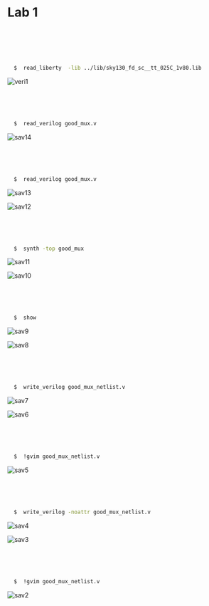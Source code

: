 # Lab 1

<br />
<br />
<br />
<br />

```bash
  $  read_liberty  -lib ../lib/sky130_fd_sc__tt_025C_1v80.lib
```

![veri1](https://github.com/PavanCGowda/vsd_workshop/assets/101002213/e8bb8f72-4d40-4149-a668-cba4445e0c61)

<br />
<br />
<br />

```bash
  $  read_verilog good_mux.v
```
![sav14](https://github.com/PavanCGowda/vsd_workshop/assets/101002213/2a6586a8-c931-4a37-8b38-f4f4f0747abc)

<br />
<br />
<br />

```bash
  $  read_verilog good_mux.v
```

![sav13](https://github.com/PavanCGowda/vsd_workshop/assets/101002213/b44dc776-417d-44ab-a657-44e704f9cb11)

![sav12](https://github.com/PavanCGowda/vsd_workshop/assets/101002213/dbaf7202-03f0-461f-a992-3a17a5526b10)

<br />
<br />
<br />

```bash
  $  synth -top good_mux
```

![sav11](https://github.com/PavanCGowda/vsd_workshop/assets/101002213/0d63e189-add5-44d3-b0e3-6020707c5e2c)


![sav10](https://github.com/PavanCGowda/vsd_workshop/assets/101002213/1932e5ce-0e52-444b-96c5-4cc9eec95d6c)

<br />
<br />
<br />

```bash
  $  show
```

![sav9](https://github.com/PavanCGowda/vsd_workshop/assets/101002213/34b5eb2a-f5ac-499f-b45b-2388451901c2)



![sav8](https://github.com/PavanCGowda/vsd_workshop/assets/101002213/45b830f0-b303-49d7-83f5-5c94e4028225)

<br />
<br />
<br />

```bash
  $  write_verilog good_mux_netlist.v
```


![sav7](https://github.com/PavanCGowda/vsd_workshop/assets/101002213/be625183-204a-49f3-90ce-98b6c8a5cafb)


![sav6](https://github.com/PavanCGowda/vsd_workshop/assets/101002213/2fd06e5a-f55b-43f8-b52f-290f3eec85a4)

<br />
<br />
<br />

```bash
  $  !gvim good_mux_netlist.v
```
![sav5](https://github.com/PavanCGowda/vsd_workshop/assets/101002213/37822e5a-93d8-464c-a6b6-c9380b721d84)

<br />
<br />
<br />

```bash
  $  write_verilog -noattr good_mux_netlist.v
```

![sav4](https://github.com/PavanCGowda/vsd_workshop/assets/101002213/f8933665-e58d-40f5-8ce5-8720d3ad43db)



![sav3](https://github.com/PavanCGowda/vsd_workshop/assets/101002213/16d23641-5c68-4288-9354-bac7f02e7e1a)

<br />
<br />
<br />

```bash
  $  !gvim good_mux_netlist.v
```


![sav2](https://github.com/PavanCGowda/vsd_workshop/assets/101002213/c95c225a-2e63-401e-9854-0096093d7515)


